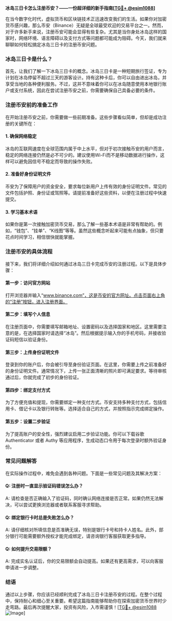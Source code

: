 **冰岛三日卡怎么注册币安？——一份超详细的新手指南[[TG💪+ @esim1088](https://t.me/s/esim1088)]**

在当今数字化时代，虚拟货币和区块链技术正迅速改变我们的生活。如果你对加密货币感兴趣，那么币安（Binance）无疑是全球最受欢迎的交易平台之一。然而，对于许多新手来说，注册币安可能会显得有些复杂。尤其是当你身处冰岛这样的国家时，网络环境、语言障碍以及支付方式等问题都可能成为阻碍。今天，我们就来聊聊如何轻松搞定冰岛三日卡的注册币安问题。

### 冰岛三日卡是什么？

首先，让我们了解一下冰岛三日卡的概念。冰岛三日卡是一种短期旅行签证，专为计划在冰岛停留不超过三天的游客设计。持有这种卡后，你可以自由进出冰岛，并享受当地的各种便利服务。不过，这并不意味着你可以在冰岛随意使用本地银行账户或支付系统，因此在尝试注册币安之前，你需要确保自己具备必要的条件。

### 注册币安前的准备工作

在开始注册币安之前，你需要做一些前期准备。这些步骤看似简单，但却是成功注册的关键所在：

#### 1. 确保网络稳定

冰岛的互联网速度在全球范围内属于中上水平，但对于初次接触币安的用户而言，稳定的网络连接仍然是必不可少的。建议使用Wi-Fi而不是移动数据进行操作，这样可以避免因信号不稳定而导致的操作失败。

#### 2. 准备好身份证明文件

币安为了保障用户的资金安全，要求每位新用户上传有效的身份证明文件。常见的文件包括护照、身份证或驾照等。请提前准备好这些资料，以便在注册过程中快速提交。

#### 3. 学习基本术语

如果你是第一次接触加密货币交易，那么了解一些基本术语是非常有帮助的。例如，“钱包”、“挂单”、“K线图”等等。虽然这些概念听起来可能有点抽象，但只要花点时间学习，相信很快就能掌握。

### 注册币安的具体流程

接下来，我们将详细介绍如何通过冰岛三日卡完成币安的注册过程。以下是具体步骤：

#### 第一步：访问官方网站

打开浏览器并输入“www.binance.com”，这是币安的官方网址。点击页面右上角的“注册”按钮，进入注册界面。

#### 第二步：填写个人信息

在注册页面中，你需要填写邮箱地址、设置密码以及选择国家和地区。这里需要注意的是，在选择国家时请选择“冰岛”。然后根据提示输入你的手机号码，并接收验证码短信以验证身份。

#### 第三步：上传身份证明文件

登录到你的账户后，你会被引导至身份验证页面。在这里，你需要上传之前准备好的身份证明文件。通常情况下，上传一张正面清晰的照片即可满足要求。等待审核通过后，你就完成了初步的身份验证。

#### 第四步：绑定支付方式

为了方便充值和提现，你需要绑定一种支付方式。币安支持多种支付方式，包括信用卡、借记卡以及银行转账等。选择适合自己的方式，并按照指示完成绑定操作。

#### 第五步：设置二步验证

为了提高账户的安全性，强烈建议启用二步验证功能。你可以下载谷歌 Authenticator 或者 Authy 等应用程序，生成动态口令用于每次登录时额外验证身份。

### 常见问题解答

在实际操作过程中，难免会遇到各种问题。下面是一些常见问题及其解决方案：

#### Q: 注册时一直显示验证码错误怎么办？
A: 请检查是否正确输入了验证码，同时确认网络连接是否正常。如果仍然无法解决，可以尝试更换浏览器或者联系客服寻求帮助。

#### Q: 绑定银行卡时总是失败怎么办？
A: 请仔细核对所填信息是否准确无误，特别是银行卡号和持卡人姓名。此外，部分银行可能需要额外授权才能完成绑定，请咨询银行客服获取更多指导。

#### Q: 如何提升交易限额？
A: 完成实名认证后，你的交易限额会自动提高。如果还有更高需求，可以向客服申请进一步调整。

### 结语

通过以上步骤，你应该已经顺利完成了冰岛三日卡注册币安的过程。在整个过程中，保持耐心和细心至关重要。希望这篇指南能够帮助你在探索加密货币世界时少走弯路。最后再次提醒大家，投资有风险，入市需谨慎！[[TG💪+ @esim1088](https://t.me/s/esim1088) ![Image](https://i.postimg.cc/4NQfJmqS/Snipaste-2025-05-13-00-14-12.png)]